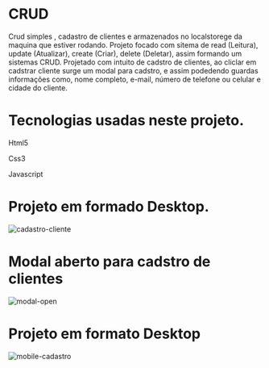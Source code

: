 # CRUD
 <p>Crud simples , cadastro de clientes e armazenados no localstorege da maquina que estiver rodando.
    Projeto focado com sitema de read (Leitura), update (Atualizar), create (Criar), delete (Deletar), assim formando um sistemas CRUD. Projetado com intuito de cadstro de       clientes, ao cliclar em cadstrar cliente surge um modal para cadstro, e assim podedendo guardas informações como, nome completo, e-mail, número de telefone ou celular e cidade do cliente.
  
  
  
  # Tecnologias usadas neste projeto.
  
  
  <p> Html5 </p>
  <p> Css3 </p>
  <p> Javascript </p>
  
  
  # Projeto em formado Desktop.
  
  
  ![cadastro-cliente](https://user-images.githubusercontent.com/62466598/141511164-bfba8ffb-cddf-4b6b-a31c-d3cf425fa3c5.png)
  
  
  
  # Modal aberto para cadstro de clientes
  
  ![modal-open](https://user-images.githubusercontent.com/62466598/141512493-e981d591-c311-45a0-9c01-74fa8071518c.png)
  
  
  
  # Projeto em formato Desktop
  
  ![mobile-cadastro](https://user-images.githubusercontent.com/62466598/141512687-8e228d3b-6692-4949-bc64-ceb2c16a385e.png)

  
  
  

